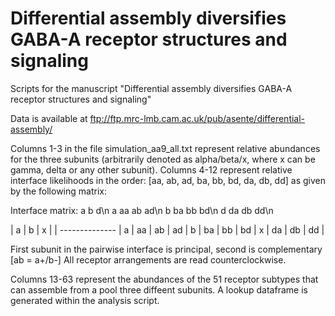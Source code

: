 # Differential assembly diversifies GABA-A receptor structures and signaling
Scripts for the manuscript "Differential assembly diversifies GABA-A receptor structures and signaling"

Data is available at ftp://ftp.mrc-lmb.cam.ac.uk/pub/asente/differential-assembly/

Columns 1-3 in the file simulation_aa9_all.txt represent relative abundances for the three subunits (arbitrarily denoted as alpha/beta/x, where x can be gamma, delta or any other subunit).
Columns 4-12 represent relative interface likelihoods in the order: [aa, ab, ad, ba, bb, bd, da, db, dd] as given by the following matrix:

 Interface matrix:
    a b  d\n
 a aa ab ad\n
 b ba bb bd\n
 d da db dd\n
 
  |  a  | b   | x  |
  | -------------- |
a | aa  | ab  | ad |
b | ba  | bb  | bd |
x | da  | db  | dd |

 First subunit in the pairwise interface is principal, second is complementary [ab = a+/b-]
 All receptor arrangements are read counterclockwise.

Columns 13-63 represent the abundances of the 51 receptor subtypes that can assemble from a pool three diffeent subunits. A lookup dataframe is generated within the analysis script.
